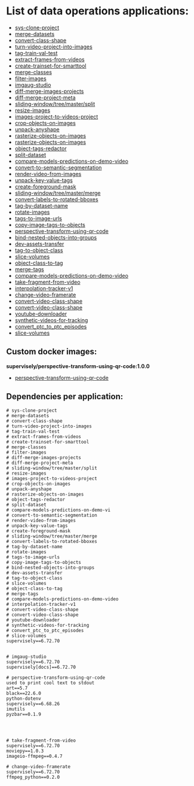 # List of data operations applications:

- [sys-clone-project](https://github.com/supervisely-ecosystem/sys-clone-project)
- [merge-datasets](https://github.com/supervisely-ecosystem/merge-datasets)
- [convert-class-shape](https://github.com/supervisely-ecosystem/convert-class-shape)
- [turn-video-project-into-images](https://github.com/supervisely-ecosystem/turn-video-project-into-images)
- [tag-train-val-test](https://github.com/supervisely-ecosystem/tag-train-val-test)
- [extract-frames-from-videos](https://github.com/supervisely-ecosystem/extract-frames-from-videos)
- [create-trainset-for-smarttool](https://github.com/supervisely-ecosystem/create-trainset-for-smarttool)
- [merge-classes](https://github.com/supervisely-ecosystem/merge-classes)
- [filter-images](https://github.com/supervisely-ecosystem/filter-images)
- [imgaug-studio](https://github.com/supervisely-ecosystem/imgaug-studio)
- [diff-merge-images-projects](https://github.com/supervisely-ecosystem/diff-merge-images-projects)
- [diff-merge-project-meta](https://github.com/supervisely-ecosystem/diff-merge-project-meta)
- [sliding-window/tree/master/split](https://github.com/supervisely-ecosystem/sliding-window/tree/master/split)
- [resize-images](https://github.com/supervisely-ecosystem/resize-images)
- [images-project-to-videos-project](https://github.com/supervisely-ecosystem/images-project-to-videos-project)
- [crop-objects-on-images](https://github.com/supervisely-ecosystem/crop-objects-on-images)
- [unpack-anyshape](https://github.com/supervisely-ecosystem/unpack-anyshape)
- [rasterize-objects-on-images](https://github.com/supervisely-ecosystem/rasterize-objects-on-images)
- [rasterize-objects-on-images](https://github.com/supervisely-ecosystem/rasterize-objects-on-images)
- [object-tags-redactor](https://github.com/supervisely-ecosystem/object-tags-redactor)
- [split-dataset](https://github.com/supervisely-ecosystem/split-dataset)
- [compare-models-predictions-on-demo-video](https://github.com/supervisely-ecosystem/compare-models-predictions-on-demo-video)
- [convert-to-semantic-segmentation](https://github.com/supervisely-ecosystem/convert-to-semantic-segmentation)
- [render-video-from-images](https://github.com/supervisely-ecosystem/render-video-from-images)
- [unpack-key-value-tags](https://github.com/supervisely-ecosystem/unpack-key-value-tags)
- [create-foreground-mask](https://github.com/supervisely-ecosystem/create-foreground-mask)
- [sliding-window/tree/master/merge](https://github.com/supervisely-ecosystem/sliding-window/tree/master/merge)
- [convert-labels-to-rotated-bboxes](https://github.com/supervisely-ecosystem/convert-labels-to-rotated-bboxes)
- [tag-by-dataset-name](https://github.com/supervisely-ecosystem/tag-by-dataset-name)
- [rotate-images](https://github.com/supervisely-ecosystem/rotate-images)
- [tags-to-image-urls](https://github.com/supervisely-ecosystem/tags-to-image-urls)
- [copy-image-tags-to-objects](https://github.com/supervisely-ecosystem/copy-image-tags-to-objects)
- [perspective-transform-using-qr-code](https://github.com/supervisely-ecosystem/perspective-transform-using-qr-code)
- [bind-nested-objects-into-groups](https://github.com/supervisely-ecosystem/bind-nested-objects-into-groups)
- [dev-assets-transfer](https://github.com/supervisely-ecosystem/dev-assets-transfer)
- [tag-to-object-class](https://github.com/supervisely-ecosystem/tag-to-object-class)
- [slice-volumes](https://github.com/supervisely-ecosystem/slice-volumes)
- [object-class-to-tag](https://github.com/supervisely-ecosystem/object-class-to-tag)
- [merge-tags](https://github.com/supervisely-ecosystem/merge-tags)
- [compare-models-predictions-on-demo-video](https://github.com/supervisely-ecosystem/compare-models-predictions-on-demo-video)
- [take-fragment-from-video](https://github.com/supervisely-ecosystem/take-fragment-from-video)
- [interpolation-tracker-v1](https://github.com/supervisely-ecosystem/interpolation-tracker-v1)
- [change-video-framerate](https://github.com/supervisely-ecosystem/change-video-framerate)
- [convert-video-class-shape](https://github.com/supervisely-ecosystem/convert-video-class-shape)
- [convert-video-class-shape](https://github.com/supervisely-ecosystem/convert-video-class-shape)
- [youtube-downloader](https://github.com/supervisely-ecosystem/youtube-downloader)
- [synthetic-videos-for-tracking](https://github.com/supervisely-ecosystem/synthetic-videos-for-tracking)
- [convert_ptc_to_ptc_episodes](https://github.com/supervisely-ecosystem/convert_ptc_to_ptc_episodes)
- [slice-volumes](https://github.com/supervisely-ecosystem/slice-volumes)




## Custom docker images:

**supervisely/perspective-transform-using-qr-code:1.0.0**

- [perspective-transform-using-qr-code](https://github.com/supervisely-ecosystem/perspective-transform-using-qr-code)


## Dependencies per application:

```text
# sys-clone-project
# merge-datasets
# convert-class-shape
# turn-video-project-into-images
# tag-train-val-test
# extract-frames-from-videos
# create-trainset-for-smarttool
# merge-classes
# filter-images
# diff-merge-images-projects
# diff-merge-project-meta
# sliding-window/tree/master/split
# resize-images
# images-project-to-videos-project
# crop-objects-on-images
# unpack-anyshape
# rasterize-objects-on-images
# object-tags-redactor
# split-dataset
# compare-models-predictions-on-demo-vi
# convert-to-semantic-segmentation
# render-video-from-images
# unpack-key-value-tags
# create-foreground-mask
# sliding-window/tree/master/merge
# convert-labels-to-rotated-bboxes
# tag-by-dataset-name
# rotate-images
# tags-to-image-urls
# copy-image-tags-to-objects
# bind-nested-objects-into-groups
# dev-assets-transfer
# tag-to-object-class
# slice-volumes
# object-class-to-tag
# merge-tags
# compare-models-predictions-on-demo-video
# interpolation-tracker-v1
# convert-video-class-shape
# convert-video-class-shape
# youtube-downloader
# synthetic-videos-for-tracking
# convert_ptc_to_ptc_episodes
# slice-volumes
supervisely==6.72.70


# imgaug-studio
supervisely==6.72.70
supervisely[docs]==6.72.70

# perspective-transform-using-qr-code
used to print cool text to stdout
art==5.7 
black==22.6.0 
python-dotenv
supervisely==6.68.26
imutils
pyzbar==0.1.9




# take-fragment-from-video
supervisely==6.72.70
moviepy==1.0.3
imageio-ffmpeg==0.4.7

# change-video-framerate
supervisely==6.72.70
ffmpeg_python==0.2.0
```